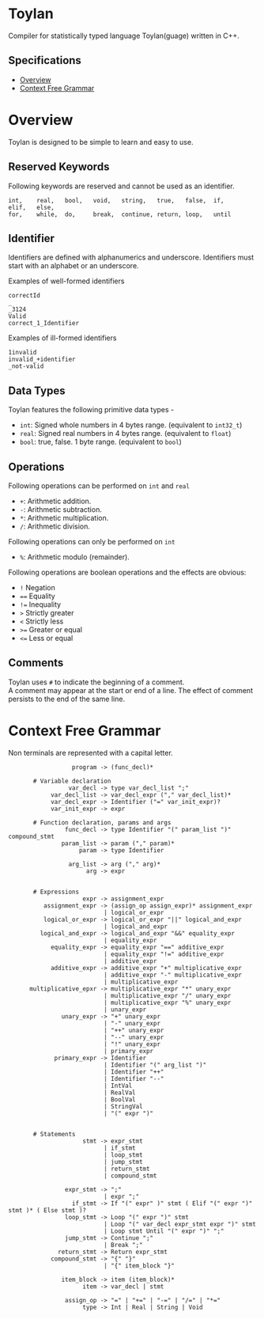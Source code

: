 # Toylan
Compiler for statistically typed language Toylan(guage) written in C++.


## Specifications
* [Overview](#overview)
* [Context Free Grammar](#context-free-grammar)


# Overview
Toylan is designed to be simple to learn and easy to use.

## Reserved Keywords
Following keywords are reserved and cannot be used as an identifier.
```
int,    real,   bool,   void,   string,   true,   false,  if,     elif,   else,    
for,    while,  do,     break,  continue, return, loop,   until
```

## Identifier
Identifiers are defined with alphanumerics and underscore. Identifiers must start with an alphabet or an underscore. 

Examples of well-formed identifiers

```
correctId
_
_3124
Valid
correct_1_Identifier
```
Examples of ill-formed identifiers
```
1invalid
invalid_+identifier
_not-valid
```

## Data Types
Toylan features the following primitive data types - 
* `int`: Signed whole numbers in 4 bytes range. (equivalent to `int32_t`)
* `real`: Signed real numbers in 4 bytes range. (equivalent to `float`)
* `bool`: true, false. 1 byte range. (equivalent to `bool`)

## Operations
Following operations can be performed on `int` and `real`  
* `+`: Arithmetic addition.
* `-`: Arithmetic subtraction.
* `*`: Arithmetic multiplication.
* `/`: Arithmetic division.

Following operations can only be performed on `int`  
* `%`: Arithmetic modulo (remainder).

Following operations are boolean operations and the effects are obvious:
* `!` Negation
* `==` Equality
* `!=` Inequality
* `>` Strictly greater
* `<` Strictly less
* `>=` Greater or equal
* `<=` Less or equal


## Comments
Toylan uses `#` to indicate the beginning of a comment.  
A comment may appear at the start or end of a line. The effect of comment persists to the end of the same line.


# Context Free Grammar
Non terminals are represented with a capital letter.
```
                  program -> (func_decl)*

       # Variable declaration
                 var_decl -> type var_decl_list ";"
            var_decl_list -> var_decl_expr ("," var_decl_list)*
            var_decl_expr -> Identifier ("=" var_init_expr)?
            var_init_expr -> expr

       # Function declaration, params and args
                func_decl -> type Identifier "(" param_list ")" compound_stmt
               param_list -> param ("," param)*
                    param -> type Identifier

                 arg_list -> arg ("," arg)*
                      arg -> expr


       # Expressions
                     expr -> assignment_expr
          assignment_expr -> (assign_op assign_expr)* assignment_expr
                           | logical_or_expr
          logical_or_expr -> logical_or_expr "||" logical_and_expr
                           | logical_and_expr
         logical_and_expr -> logical_and_expr "&&" equality_expr
                           | equality_expr
            equality_expr -> equality_expr "==" additive_expr
                           | equality_expr "!=" additive_expr
                           | additive_expr
            additive_expr -> additive_expr "+" multiplicative_expr
                           | additive_expr "-" multiplicative_expr
                           | multiplicative_expr
      multiplicative_epxr -> multiplicative_expr "*" unary_expr
                           | multiplicative_expr "/" unary_expr
                           | multiplicative_expr "%" unary_expr
                           | unary_expr
               unary_expr -> "+" unary_expr
                           | "-" unary_expr
                           | "++" unary_expr
                           | "--" unary_expr
                           | "!" unary_expr
                           | primary_expr
             primary_expr -> Identifier
                           | Identifier "(" arg_list ")"
                           | Identifier "++"
                           | Identifier "--"
                           | IntVal
                           | RealVal
                           | BoolVal
                           | StringVal
                           | "(" expr ")"


       # Statements
                     stmt -> expr_stmt
                           | if_stmt
                           | loop_stmt
                           | jump_stmt
                           | return_stmt
                           | compound_stmt

                expr_stmt -> ";"
                           | expr ";"
                  if_stmt -> If "(" expr" )" stmt ( Elif "(" expr ")" stmt )* ( Else stmt )?
                loop_stmt -> Loop "(" expr ")" stmt
                           | Loop "(" var_decl expr_stmt expr ")" stmt
                           | Loop stmt Until "(" expr ")" ";"
                jump_stmt -> Continue ";"
                           | Break ";"
              return_stmt -> Return expr_stmt
            compound_stmt -> "{" "}"
                           | "{" item_block "}"

               item_block -> item (item_block)*
                     item -> var_decl | stmt

                assign_op -> "=" | "+=" | "-=" | "/=" | "*="
                     type -> Int | Real | String | Void
```